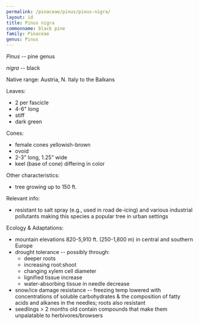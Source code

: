 ```yaml
---
permalink: /pinaceae/pinus/pinus-nigra/
layout: id
title: Pinus nigra
commonname: black pine
family: Pinaceae
genus: Pinus
---
```


*Pinus* -- pine genus

*nigra* -- black

Native range: Austria, N. Italy to the Balkans

Leaves:
  - 2 per fascicle
  - 4-6" long
  - stiff
  - dark green

Cones:
  - female cones yellowish-brown
  - ovoid
  - 2-3" long, 1.25" wide
  - keel (base of cone) differing in color

Other characteristics:
  - tree growing up to 150 ft.

Relevant info:
  - resistant to salt spray (e.g., used in road de-icing) and various industrial pollutants making this species a popular tree in urban settings

Ecology & Adaptations:
  - mountain elevations 820-5,910 ft. (250-1,800 m) in central and southern Europe
  - drought tolerance -- possibly through:
    - deeper roots
    - increasing root:shoot
    - changing xylem cell diameter
    - lignified tissue increase
    - water-absorbing tissue in needle decrease
  - snow/ice damage resistance -- freezing temp lowered with concentrations of soluble carbohydrates & the composition of fatty acids and alkanes in the needles; roots also resistant
  - seedlings > 2 months old contain compounds that make them unpalatable to herbivores/browsers
